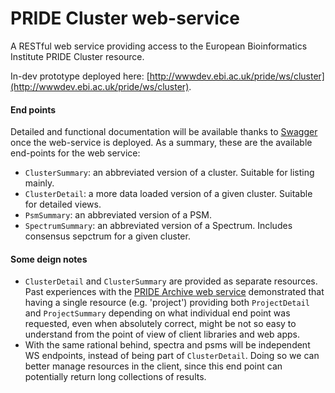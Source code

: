 PRIDE Cluster web-service
=========================

A RESTful web service providing access to the European Bioinformatics Institute PRIDE Cluster resource.

In-dev prototype deployed here: [http://wwwdev.ebi.ac.uk/pride/ws/cluster](http://wwwdev.ebi.ac.uk/pride/ws/cluster). 

#### End points

Detailed and functional documentation will be available thanks to [Swagger](https://github.com/swagger-api) once the
web-service is deployed. As a summary, these are the available end-points for the web service:

* `ClusterSummary`: an abbreviated version of a cluster. Suitable for listing mainly.
* `ClusterDetail`: a more data loaded version of a given cluster. Suitable for detailed views.
* `PsmSummary`: an abbreviated version of a PSM.  
* `SpectrumSummary`: an abbreviated version of a Spectrum. Includes consensus sepctrum for a given cluster.  

#### Some deign notes
* `ClusterDetail` and `ClusterSummary` are provided as separate resources. Past experiences with the
[PRIDE Archive web service](http://www.ebi.ac.uk/pride/ws/archive/) demonstrated that having a single resource
(e.g. 'project') providing both `ProjectDetail` and `ProjectSummary` depending on what individual end point was
requested, even when absolutely correct, might be not so easy to understand from the point of view of client
libraries and web apps.
* With the same rational behind, spectra and psms will be independent WS endpoints, instead of being part of `ClusterDetail`.
Doing so we can better manage resources in the client, since this end point can potentially return long collections
of results.
